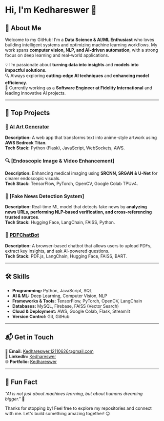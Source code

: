 # Hi, I'm Kedhareswer 👋  

## 🚀 About Me  
Welcome to my GitHub! I'm a **Data Science & AI/ML Enthusiast** who loves building intelligent systems and optimizing machine learning workflows. My work spans **computer vision, NLP, and AI-driven automation**, with a strong focus on deep learning and real-world applications.  

💡 I’m passionate about **turning data into insights** and **models into impactful solutions**.  
🔍 Always exploring **cutting-edge AI techniques** and **enhancing model efficiency**.  
🎯 Currently working as a **Software Engineer at Fidelity International** and leading innovative AI projects.  

---

## 🌟 Top Projects  

### 🎨 [AI Art Generator](https://github.com/Kedhareswer/AWSHackathon2025)  
**Description:** A web app that transforms text into anime-style artwork using **AWS Bedrock Titan**.  
**Tech Stack:** Python (Flask), JavaScript, WebSockets, AWS.  

### 🔍 [Endoscopic Image & Video Enhancement] 
**Description:** Enhancing medical imaging using **SRCNN, SRGAN & U-Net** for clearer endoscopic visuals.  
**Tech Stack:** TensorFlow, PyTorch, OpenCV, Google Colab TPUv4.  

### 📰 [Fake News Detection System]
**Description:** Real-time ML model that detects fake news by **analyzing news URLs, performing NLP-based verification, and cross-referencing trusted sources**.  
**Tech Stack:** Hugging Face, LangChain, FAISS, Python.  

### 🤖 [PDFChatBot](https://github.com/Kedhareswer/PDFChatBot)  
**Description:** A browser-based chatbot that allows users to upload PDFs, extract key insights, and ask AI-powered questions.  
**Tech Stack:** PDF.js, LangChain, Hugging Face, FAISS, BART.  

---

## 🛠️ Skills  

- **Programming:** Python, JavaScript, SQL  
- **AI & ML:** Deep Learning, Computer Vision, NLP  
- **Frameworks & Tools:** TensorFlow, PyTorch, OpenCV, LangChain  
- **Databases:** MySQL, Firebase, FAISS (Vector Search)  
- **Cloud & Deployment:** AWS, Google Colab, Flask, Streamlit  
- **Version Control:** Git, GitHub  

---

## 📬 Get in Touch  

📧 **Email:** [Kedhareswer.12110626@gmail.com](Kedhareswer.12110626@gmail.com)  
💼 **LinkedIn:** [Kedhareswer](https://www.linkedin.com/in/kedhareswernaidu/)  
🌐 **Portfolio:** [Kedhareswer](https://kedhareswer.github.io/MyPortfolio/)  

---

## 🌟 Fun Fact  
_"AI is not just about machines learning, but about humans dreaming bigger."_ 🚀  

Thanks for stopping by! Feel free to explore my repositories and connect with me. Let's build something amazing together! 😊  
